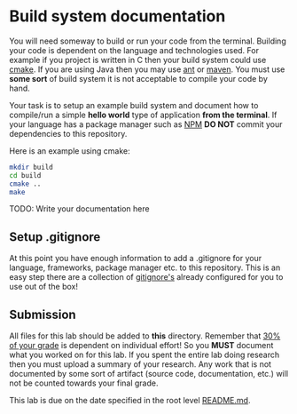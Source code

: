 # Build system documentation

You will need someway to build or run your code from the terminal. Building your code is dependent on the language and technologies used. For example if you project is written in C then your build system could use [cmake](https://cmake.org/). If you are using Java then you may use [ant](https://ant.apache.org/) or [maven](https://maven.apache.org/). You must use **some sort** of build system it is not acceptable to compile your code by hand.

Your task is to setup an example build system and document how to compile/run a simple **hello world** type of application **from the terminal**. If your language has a package manager such as [NPM](https://www.npmjs.com/) **DO NOT** commit your dependencies to this repository.

Here is an example using cmake:

```bash
mkdir build
cd build
cmake ..
make
```

TODO: Write your documentation here

## Setup .gitignore

 At this point you have enough information to add a .gitignore for your language, frameworks, package manager etc. to this repository. This is an easy step there are a collection of [gitignore's](https://github.com/github/gitignore) already configured for you to use out of the box!

## Submission

All files for this lab should be added to **this** directory. Remember that [30% of your grade](../../docs/syllabus.md#grading) is dependent on individual effort! So you **MUST** document what you worked on for this lab. If you spent the entire lab doing research then you must upload a summary of your research. Any work that is not documented by some sort of artifact (source code, documentation, etc.) will not be counted towards your final grade.

This lab is due on the date specified in the root level [README.md](../../README.md).
